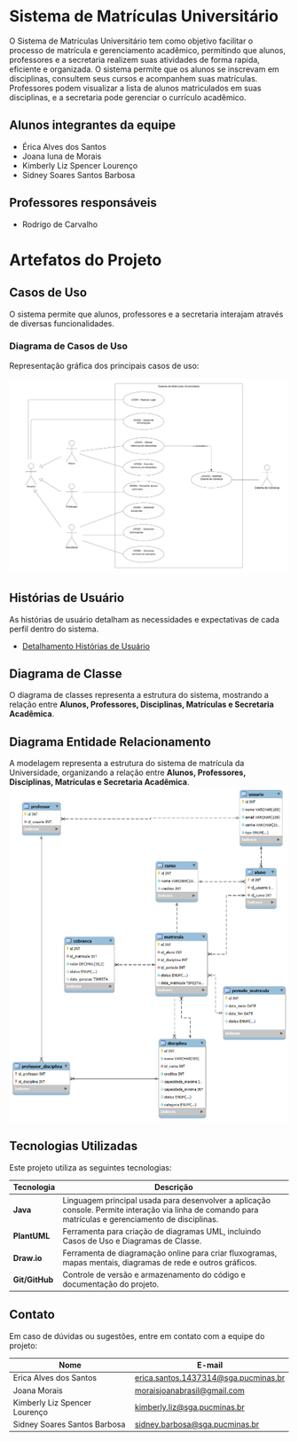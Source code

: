 # Sistema de Matrículas Universitário 
O Sistema de Matrículas Universitário tem como objetivo facilitar o processo de matrícula e gerenciamento acadêmico, permitindo que alunos, professores e a secretaria realizem suas atividades de forma rapida, eficiente e organizada. O sistema permite que os alunos se inscrevam em disciplinas, consultem seus cursos e acompanhem suas matrículas. Professores podem visualizar a lista de alunos matriculados em suas disciplinas, e a secretaria pode gerenciar o currículo acadêmico.  

## Alunos integrantes da equipe
* Érica Alves dos Santos
* Joana Iuna de Morais
* Kimberly Liz Spencer Lourenço
* Sidney Soares Santos Barbosa

## Professores responsáveis
* Rodrigo de Carvalho

# Artefatos do Projeto 

##  Casos de Uso  

O sistema permite que alunos, professores e a secretaria interajam através de diversas funcionalidades.  

### Diagrama de Casos de Uso  

Representação gráfica dos principais casos de uso: 

![Diagrama de Casos de Uso](Artefatos/Casos%20de%20Uso/SistemaMatriculasCasosDeUso_V2.png)

## Histórias de Usuário
As histórias de usuário detalham as necessidades e expectativas de cada perfil dentro do sistema.
- [Detalhamento Histórias de Usuário ](Artefatos/Histórias%20de%20Usuário/README.md)

## Diagrama de Classe  
O diagrama de classes representa a estrutura do sistema, mostrando a relação entre **Alunos, Professores, Disciplinas, Matrículas e Secretaria Acadêmica**.  

## Diagrama Entidade Relacionamento
A modelagem representa a estrutura do sistema de matrícula da Universidade, organizando a relação entre **Alunos, Professores, Disciplinas, Matrículas e Secretaria Acadêmica**.
![Modelagem Banco de Dados](Artefatos/Modelagem%20BD/ModelagemBD.png)

## Tecnologias Utilizadas 
Este projeto utiliza as seguintes tecnologias:

| Tecnologia | Descrição |
|------------|------------|
| **Java** | Linguagem principal usada para desenvolver a aplicação console. Permite interação via linha de comando para matrículas e gerenciamento de disciplinas. |
| **PlantUML** | Ferramenta para criação de diagramas UML, incluindo Casos de Uso e Diagramas de Classe. |
| **Draw.io** | Ferramenta de diagramação online para criar fluxogramas, mapas mentais, diagramas de rede e outros gráficos. |
| **Git/GitHub** | Controle de versão e armazenamento do código e documentação do projeto. |

## Contato  
Em caso de dúvidas ou sugestões, entre em contato com a equipe do projeto:  

| Nome | E-mail |
|------|--------|
| Erica Alves dos Santos | erica.santos.1437314@sga.pucminas.br |
| Joana Morais | moraisjoanabrasil@gmail.com |
| Kimberly Liz Spencer Lourenço| kimberly.liz@sga.pucminas.br |
| Sidney Soares Santos Barbosa | sidney.barbosa@sga.pucminas.br |


